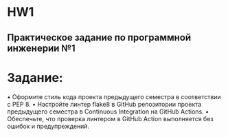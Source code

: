 # HW1
## Практическое задание по программной инженерии №1
# Задание:

• Оформите стиль кода проекта предыдущего семестра в соответствии с PEP 8.
• Настройте линтер flake8 в GitHub репозитории проекта предыдущего семестра в Continuous Integration на GitHub Actions.
• Обеспечьте, что проверка линтером в GitHub Action выполняется без ошибок и предупреждений.
